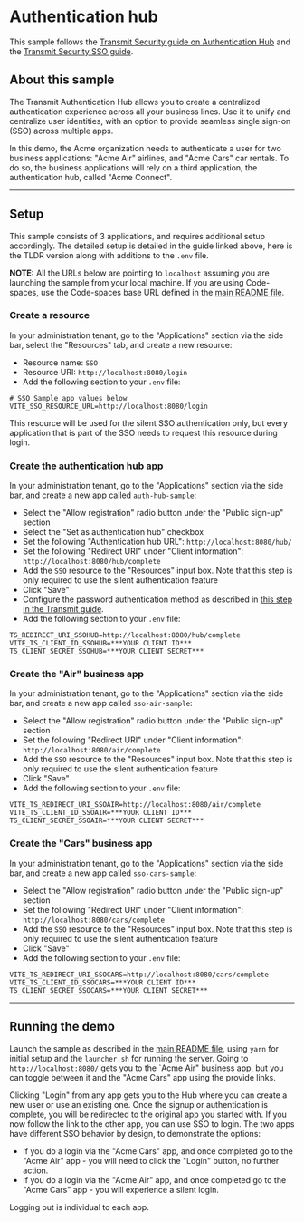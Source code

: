 # Authentication hub

This sample follows the
[Transmit Security guide on Authentication Hub](https://developer.transmitsecurity.com/guides/user/authentication_hub/)
and the
[Transmit Security SSO guide](https://developer.transmitsecurity.com/guides/user/sso_across_apps/).

## About this sample

The Transmit Authentication Hub allows you to create a centralized authentication experience across
all your business lines. Use it to unify and centralize user identities, with an option to provide
seamless single sign-on (SSO) across multiple apps.

In this demo, the Acme organization needs to authenticate a user for two business applications:
"Acme Air" airlines, and "Acme Cars" car rentals. To do so, the business applications will rely on a
third application, the authentication hub, called "Acme Connect".

---

## Setup

This sample consists of 3 applications, and requires additional setup accordingly. The detailed
setup is detailed in the guide linked above, here is the TLDR version along with additions to the
`.env` file.

**NOTE:** All the URLs below are pointing to `localhost` assuming you are launching the sample from
your local machine. If you are using Code-spaces, use the Code-spaces base URL defined in the
[main README file](../README.md).

### Create a resource

In your administration tenant, go to the "Applications" section via the side bar, select the
"Resources" tab, and create a new resource:

- Resource name: `SSO`
- Resource URI: `http://localhost:8080/login`
- Add the following section to your `.env` file:

```
# SSO Sample app values below
VITE_SSO_RESOURCE_URL=http://localhost:8080/login
```

This resource will be used for the silent SSO authentication only, but every application that is
part of the SSO needs to request this resource during login.

### Create the authentication hub app

In your administration tenant, go to the "Applications" section via the side bar, and create a new
app called `auth-hub-sample`:

- Select the "Allow registration" radio button under the "Public sign-up" section
- Select the "Set as authentication hub" checkbox
- Set the following "Authentication hub URL": `http://localhost:8080/hub/`
- Set the following "Redirect URI" under "Client information": `http://localhost:8080/hub/complete`
- Add the `SSO` resource to the "Resources" input box. Note that this step is only required to use
  the silent authentication feature
- Click "Save"
- Configure the password authentication method as described in
  [this step in the Transmit guide](https://developer.transmitsecurity.com/guides/user/auth_passwords/#step-3-configure-auth-method).
- Add the following section to your `.env` file:

```
TS_REDIRECT_URI_SSOHUB=http://localhost:8080/hub/complete
VITE_TS_CLIENT_ID_SSOHUB=***YOUR CLIENT ID***
TS_CLIENT_SECRET_SSOHUB=***YOUR CLIENT SECRET***
```

### Create the "Air" business app

In your administration tenant, go to the "Applications" section via the side bar, and create a new
app called `sso-air-sample`:

- Select the "Allow registration" radio button under the "Public sign-up" section
- Set the following "Redirect URI" under "Client information": `http://localhost:8080/air/complete`
- Add the `SSO` resource to the "Resources" input box. Note that this step is only required to use
  the silent authentication feature
- Click "Save"
- Add the following section to your `.env` file:

```
VITE_TS_REDIRECT_URI_SSOAIR=http://localhost:8080/air/complete
VITE_TS_CLIENT_ID_SSOAIR=***YOUR CLIENT ID***
TS_CLIENT_SECRET_SSOAIR=***YOUR CLIENT SECRET***
```

### Create the "Cars" business app

In your administration tenant, go to the "Applications" section via the side bar, and create a new
app called `sso-cars-sample`:

- Select the "Allow registration" radio button under the "Public sign-up" section
- Set the following "Redirect URI" under "Client information": `http://localhost:8080/cars/complete`
- Add the `SSO` resource to the "Resources" input box. Note that this step is only required to use
  the silent authentication feature
- Click "Save"
- Add the following section to your `.env` file:

```
VITE_TS_REDIRECT_URI_SSOCARS=http://localhost:8080/cars/complete
VITE_TS_CLIENT_ID_SSOCARS=***YOUR CLIENT ID***
TS_CLIENT_SECRET_SSOCARS=***YOUR CLIENT SECRET***
```

---

## Running the demo

Launch the sample as described in the [main README file](../README.md), using `yarn` for initial
setup and the `launcher.sh` for running the server. Going to `http://localhost:8080/` gets you to
the `Acme Air" business app, but you can toggle between it and the "Acme Cars" app using the provide
links.

Clicking "Login" from any app gets you to the Hub where you can create a new user or use an existing
one. Once the signup or authentication is complete, you will be redirected to the original app you
started with. If you now follow the link to the other app, you can use SSO to login. The two apps
have different SSO behavior by design, to demonstrate the options:

- If you do a login via the "Acme Cars" app, and once completed go to the "Acme Air" app - you will
  need to click the "Login" button, no further action.
- If you do a login via the "Acme Air" app, and once completed go to the "Acme Cars" app - you will
  experience a silent login.

Logging out is individual to each app.
